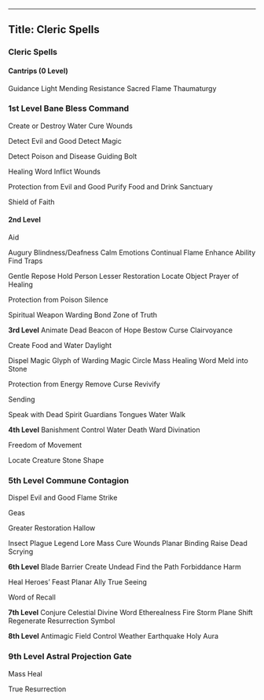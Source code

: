 -------------------------
Title: Cleric Spells
-------------------------

### Cleric Spells

#### Cantrips (0 Level)

Guidance Light Mending Resistance Sacred Flame Thaumaturgy

### 1st Level Bane Bless Command

Create or Destroy Water Cure Wounds

Detect Evil and Good Detect Magic

Detect Poison and Disease Guiding Bolt

Healing Word Inflict Wounds

Protection from Evil and Good Purify Food and Drink Sanctuary

Shield of Faith

#### 2nd Level

Aid

Augury Blindness/Deafness Calm Emotions Continual Flame Enhance Ability
Find Traps

Gentle Repose Hold Person Lesser Restoration Locate Object Prayer of
Healing

Protection from Poison Silence

Spiritual Weapon Warding Bond Zone of Truth

**3rd Level** Animate Dead Beacon of Hope Bestow Curse Clairvoyance

Create Food and Water Daylight

Dispel Magic Glyph of Warding Magic Circle Mass Healing Word Meld into
Stone

Protection from Energy Remove Curse Revivify

Sending

Speak with Dead Spirit Guardians Tongues Water Walk

**4th Level** Banishment Control Water Death Ward Divination

Freedom of Movement

Locate Creature Stone Shape

### 5th Level Commune Contagion

Dispel Evil and Good Flame Strike

Geas

Greater Restoration Hallow

Insect Plague Legend Lore Mass Cure Wounds Planar Binding Raise Dead
Scrying

**6th Level** Blade Barrier Create Undead Find the Path Forbiddance Harm

Heal Heroes’ Feast Planar Ally True Seeing

Word of Recall

**7th Level** Conjure Celestial Divine Word Etherealness Fire Storm
Plane Shift Regenerate Resurrection Symbol

**8th Level** Antimagic Field Control Weather Earthquake Holy Aura

### 9th Level Astral Projection Gate

Mass Heal

True Resurrection
